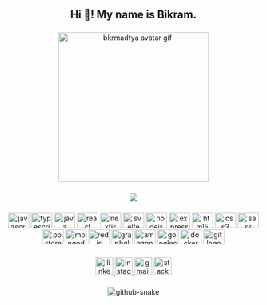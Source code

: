 <h2 align="center">Hi 👋! My name is Bikram.</h2>

###

<div align="center">
  <img src="https://github.com/bkrmadtya/bkrmadtya/blob/main/assets/avatar-square.gif" height="300" alt="bkrmadtya avatar gif" />
</div>

###

<div align="center">
  <img src="https://komarev.com/ghpvc/?username=bkrmadtya&style=flat-square" align="center" />
</div>

###

<div align="center">
  <img src="https://devicon-website.vercel.app/api/javascript/plain.svg" height="30" width="42" alt="javascript logo" />
  <img src="https://devicon-website.vercel.app/api/typescript/plain.svg" height="30" width="42" alt="typescript logo" />
  <img src="https://devicon-website.vercel.app/api/java/plain.svg?color=orange" height="30" width="42" alt="java logo" />
  <img src="https://devicon-website.vercel.app/api/react/original.svg" height="30" width="42" alt="react logo" />
  <img src="https://devicon-website.vercel.app/api/nextjs/line.svg?color=white" height="30" width="42" alt="nextjs logo" />
  <img src="https://devicon-website.vercel.app/api/svelte/original.svg" height="30" width="42" alt="svelte logo" />  
  <img src="https://devicon-website.vercel.app/api/nodejs/plain.svg" height="30" width="42" alt="nodejs logo" />
  <img src="https://devicon-website.vercel.app/api/express/original.svg?color=white" height="30" width="42" alt="express logo" />
  <img src="https://devicon-website.vercel.app/api/html5/original.svg" height="30" width="42" alt="html5 logo" />
  <img src="https://devicon-website.vercel.app/api/css3/original.svg" height="30" width="42" alt="css3 logo" />
  <img src="https://devicon-website.vercel.app/api/sass/original.svg" height="30" width="42" alt="sass logo" />
  <img src="https://devicon-website.vercel.app/api/postgresql/original.svg" height="30" width="42" alt="postgresql logo" />
  <img src="https://devicon-website.vercel.app/api/mongodb/original.svg" height="30" width="42" alt="mongodb logo" />
  <img src="https://devicon-website.vercel.app/api/redis/original.svg" height="30" width="42" alt="redis logo" />
  <img src="https://devicon-website.vercel.app/api/graphql/plain.svg" height="30" width="42" alt="graphql logo" />
  <img src="https://devicon-website.vercel.app/api/amazonwebservices/original.svg" height="30" width="42" alt="amazonwebservices logo" />
  <img src="https://devicon-website.vercel.app/api/googlecloud/original.svg" height="30" width="42" alt="googlecloud logo" />  
  <img src="https://devicon-website.vercel.app/api/docker/original.svg" height="30" width="42" alt="docker logo" />  
  <img src="https://cdn.jsdelivr.net/gh/devicons/devicon/icons/git/git-original.svg" height="30" width="42" alt="git logo" />
</div>

###

<div align="center">
  <a href="https://www.linkedin.com/in/bkrmadtya/" target="_blank">
    <img src="https://img.shields.io/static/v1?message=LinkedIn&logo=linkedin&label=&color=0077B5&logoColor=white&labelColor=&style=for-the-badge" height="35" alt="linkedin logo" />
  </a>
  <a href="https://www.linkedin.com/bkrmadtya" target="_blank">
    <img src="https://img.shields.io/static/v1?message=Instagram&logo=instagram&label=&color=E4405F&logoColor=white&labelColor=&style=for-the-badge" height="35" alt="instagram logo" />
  </a>
  <img src="https://img.shields.io/static/v1?message=Gmail&logo=gmail&label=&color=D14836&logoColor=white&labelColor=&style=for-the-badge" height="35" alt="gmail logo" />
  <a href="https://stackoverflow.com/users/10623634/bikram-karki" target="_blank">
    <img src="https://img.shields.io/static/v1?message=Stackoverflow&logo=stackoverflow&label=&color=FE7A16&logoColor=white&labelColor=&style=for-the-badge" height="35" alt="stackoverflow logo" />
  </a>
</div>

###

<div align="center">
  <picture>
    <source media="(prefers-color-scheme: dark)" srcset="https://raw.githubusercontent.com/bkrmadtya/bkrmadtya/output/snake-dark.svg" />
    <source media="(prefers-color-scheme: light)" srcset="https://raw.githubusercontent.com/bkrmadtya/bkrmadtya/output/snake.svg" />
    <img alt="github-snake" src="https://raw.githubusercontent.com/bkrmadtya/bkrmadtya/output/snake.svg" />
  </picture>  
</div>


